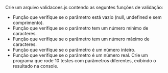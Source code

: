 Crie um arquivo validacoes.js contendo as seguntes funções de validação:

* Função que verifique se o parâmetro está vazio (null, undefined e sem comprimento).
* Função que verifique se o parâmetro tem um número mínimo de caracteres.
* Função que verifique se o parâmetro tem um número máximo de caracteres.
* Função que verifique se o parâmetro é um número inteiro.
* Função que verifique se o parâmetro é um número real.
Crie um programa que rode 10 testes com parâmetros diferentes, exibindo o resultado na console.